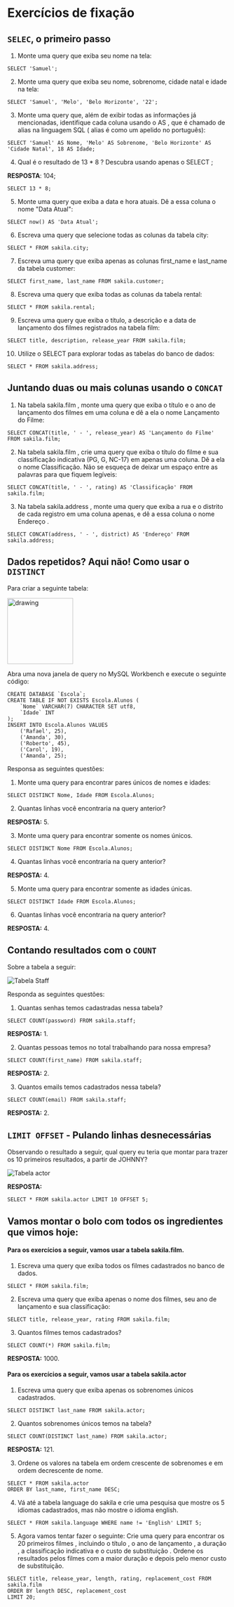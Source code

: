 # Exercícios de fixação
## `SELEC`, o primeiro passo

1. Monte uma query que exiba seu nome na tela:
```
SELECT 'Samuel';
```
2. Monte uma query que exiba seu nome, sobrenome, cidade natal e idade na tela:
```
SELECT 'Samuel', 'Melo', 'Belo Horizonte', '22';
```
3. Monte uma query que, além de exibir todas as informações já mencionadas, identifique cada coluna usando o AS , que é chamado de alias na linguagem SQL ( alias é como um apelido no português):
```
SELECT 'Samuel' AS Nome, 'Melo' AS Sobrenome, 'Belo Horizonte' AS 'Cidade Natal', 18 AS Idade;
```
4. Qual é o resultado de 13 * 8 ? Descubra usando apenas o SELECT ;

**RESPOSTA**: 104;
```
SELECT 13 * 8;
```
5. Monte uma query que exiba a data e hora atuais. Dê a essa coluna o nome "Data Atual":
```
SELECT now() AS 'Data Atual';
```
6. Escreva uma query que selecione todas as colunas da tabela city:
```
SELECT * FROM sakila.city;
```
7. Escreva uma query que exiba apenas as colunas first_name e last_name da tabela customer:
```
SELECT first_name, last_name FROM sakila.customer;
```
8. Escreva uma query que exiba todas as colunas da tabela rental:
```
SELECT * FROM sakila.rental;
```
9. Escreva uma query que exiba o título, a descrição e a data de lançamento dos filmes registrados na tabela film:
```
SELECT title, description, release_year FROM sakila.film;
```
10. Utilize o SELECT para explorar todas as tabelas do banco de dados:
```
SELECT * FROM sakila.address;
```
## Juntando duas ou mais colunas usando o `CONCAT`
1. Na tabela sakila.film , monte uma query que exiba o título e o ano de lançamento dos filmes em uma coluna e dê a ela o nome Lançamento do Filme:
```
SELECT CONCAT(title, ' - ', release_year) AS 'Lançamento do Filme' FROM sakila.film;
```
2. Na tabela sakila.film , crie uma query que exiba o título do filme e sua classificação indicativa (PG, G, NC-17) em apenas uma coluna. Dê a ela o nome Classificação. Não se esqueça de deixar um espaço entre as palavras para que fiquem legíveis:
```
SELECT CONCAT(title, ' - ', rating) AS 'Classificação' FROM sakila.film;
```
3. Na tabela sakila.address , monte uma query que exiba a rua e o distrito de cada registro em uma coluna apenas, e dê a essa coluna o nome Endereço .
```
SELECT CONCAT(address, ' - ', district) AS 'Endereço' FROM sakila.address;
```
## Dados repetidos? Aqui não! Como usar o `DISTINCT`
Para criar a seguinte tabela:

<img src="https://user-images.githubusercontent.com/80549416/130063186-81310500-63c9-4de9-9dec-cb38efbf664f.png" alt="drawing" width="150"/>

Abra uma nova janela de query no MySQL Workbench e execute o seguinte código:
```
CREATE DATABASE `Escola`;
CREATE TABLE IF NOT EXISTS Escola.Alunos (
    `Nome` VARCHAR(7) CHARACTER SET utf8,
    `Idade` INT
);
INSERT INTO Escola.Alunos VALUES
    ('Rafael', 25),
    ('Amanda', 30),
    ('Roberto', 45),
    ('Carol', 19),
    ('Amanda', 25);
```

Responsa as seguintes questões:
1. Monte uma query para encontrar pares únicos de nomes e idades:
```
SELECT DISTINCT Nome, Idade FROM Escola.Alunos;
```
2. Quantas linhas você encontraria na query anterior?

**RESPOSTA:** 5.

3. Monte uma query para encontrar somente os nomes únicos.
```
SELECT DISTINCT Nome FROM Escola.Alunos;
```
4. Quantas linhas você encontraria na query anterior?


**RESPOSTA:** 4.

5. Monte uma query para encontrar somente as idades únicas.
```
SELECT DISTINCT Idade FROM Escola.Alunos;
```
6. Quantas linhas você encontraria na query anterior?

**RESPOSTA:** 4.

## Contando resultados com o `COUNT`

Sobre a tabela a seguir:

<img src="https://s3.us-east-2.amazonaws.com/assets.app.betrybe.com/back-end/sql/images/sampleSelect1-f3fffe6ff17225ce4ffaa1a843e29405.png" alt="Tabela Staff"/>

Responda as seguintes questões:

1. Quantas senhas temos cadastradas nessa tabela?
```
SELECT COUNT(password) FROM sakila.staff;
```
**RESPOSTA:** 1.

2. Quantas pessoas temos no total trabalhando para nossa empresa?
```
SELECT COUNT(first_name) FROM sakila.staff;
```
**RESPOSTA:** 2.

3. Quantos emails temos cadastrados nessa tabela?
```
SELECT COUNT(email) FROM sakila.staff;
```
**RESPOSTA:** 2.

## `LIMIT OFFSET` - Pulando linhas desnecessárias

Observando o resultado a seguir, qual query eu teria que montar para trazer os 10 primeiros resultados, a partir de JOHNNY?

<img src="https://s3.us-east-2.amazonaws.com/assets.app.betrybe.com/back-end/sql/images/limit4-d2cddfe680162164a24131fee86ab759.png" alt="Tabela actor" />

**RESPOSTA:**
```
SELECT * FROM sakila.actor LIMIT 10 OFFSET 5;
```

## Vamos montar o bolo com todos os ingredientes que vimos hoje:

#### Para os exercícios a seguir, vamos usar a tabela sakila.film.
1. Escreva uma query que exiba todos os filmes cadastrados no banco de dados.
```
SELECT * FROM sakila.film;
```
2. Escreva uma query que exiba apenas o nome dos filmes, seu ano de lançamento e sua classificação:
```
SELECT title, release_year, rating FROM sakila.film;
```
3. Quantos filmes temos cadastrados?
```
SELECT COUNT(*) FROM sakila.film;
```

**RESPOSTA:** 1000.

#### Para os exercícios a seguir, vamos usar a tabela sakila.actor
1. Escreva uma query que exiba apenas os sobrenomes únicos cadastrados.
```
SELECT DISTINCT last_name FROM sakila.actor;
```
2. Quantos sobrenomes únicos temos na tabela?
```
SELECT COUNT(DISTINCT last_name) FROM sakila.actor;
```

**RESPOSTA:** 121.

3. Ordene os valores na tabela em ordem crescente de sobrenomes e em ordem decrescente de nome.
```
SELECT * FROM sakila.actor
ORDER BY last_name, first_name DESC;
```
4. Vá até a tabela language do sakila e crie uma pesquisa que mostre os 5 idiomas cadastrados, mas não mostre o idioma english.
```
SELECT * FROM sakila.language WHERE name != 'English' LIMIT 5;
```
5. Agora vamos tentar fazer o seguinte: Crie uma query para encontrar os 20 primeiros filmes , incluindo o título , o ano de lançamento , a duração , a classificação indicativa e o custo de substituição . Ordene os resultados pelos filmes com a maior duração e depois pelo menor custo de substituição.
```
SELECT title, release_year, length, rating, replacement_cost FROM sakila.film
ORDER BY length DESC, replacement_cost
LIMIT 20;
```

